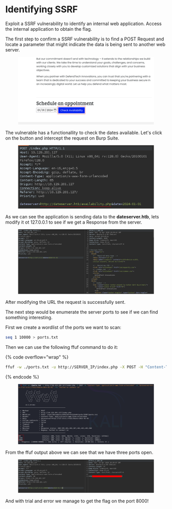 # Identifying SSRF

Exploit a SSRF vulnerability to identify an internal web application. Access the internal application to obtain the flag.

The first step to confirm a SSRF vulnerability is to find a POST Request and locate a parameter that might indicate the data is being sent to another web server.

<figure><img src="../../../../.gitbook/assets/image (6) (1) (1) (1) (1) (1) (1).png" alt=""><figcaption></figcaption></figure>

The vulnerable has a functionallity to check the dates available. Let's click on the button and intercept the request on Burp Suite.

<figure><img src="../../../../.gitbook/assets/image (1) (1) (1) (1) (1) (1) (1) (1) (1) (1) (1) (1) (1) (1) (1) (1) (1) (1) (1).png" alt=""><figcaption></figcaption></figure>

As we can see the application is sending data to the **dateserver.htb**, lets modify it ot 127.0.0.1 to see if we get a Response from the server.

<figure><img src="../../../../.gitbook/assets/image (2) (1) (1) (1) (1) (1) (1) (1) (1) (1) (1) (1) (1) (1) (1) (1) (1) (1) (1).png" alt=""><figcaption></figcaption></figure>

After modifying the URL the request is successfully sent.

The next step would be enumerate the server ports to see if we can find something interesting.

First we create a wordlist of the ports we want to scan:

```bash
seq 1 10000 > ports.txt
```

Then we can use the following ffuf command to do it:

{% code overflow="wrap" %}
```bash
ffuf -w ./ports.txt -u http://SERVER_IP/index.php -X POST -H "Content-Type: application/x-www-form-urlencoded" -d "dateserver=http://127.0.0.1:FUZZ/&date=2024-01-01" -fr "Failed to connect to"
```
{% endcode %}

<figure><img src="../../../../.gitbook/assets/image (3) (1) (1) (1) (1) (1) (1) (1) (1) (1) (1) (1) (1) (1) (1).png" alt=""><figcaption></figcaption></figure>

From the ffuf output above we can see that we have three ports open.

<figure><img src="../../../../.gitbook/assets/image (4) (1) (1) (1) (1) (1) (1) (1) (1) (1) (1) (1) (1) (1).png" alt=""><figcaption></figcaption></figure>

And with trial and error we manage to get the flag on the port 8000!

